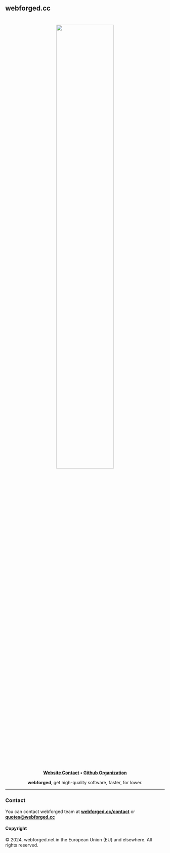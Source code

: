 ## webforged.cc

<h1 align="center">
    <a href="https://github.com/webforged" target="_blank">
        <img height="60%" width="60%" src="https://i.ibb.co/GM4WY49/banner-git.png"><br>
    </a>
</h1>

<p align="center">
    <b><a href="http://webforged.cc/contact">Website Contact</a> • <a href="https://github.com/webforged">Github Organization</a></b>
</p>

<p align="center">
   <b>webforged</b>, get high-quality software, faster, for lower.
</p>

---

### Contact

You can contact webforged team at <b><a href="http://webforged.cc/contact">webforged.cc/contact</a></b> or <b><a href="maito:quotes@webforged.cc">quotes@webforged.cc</a></b>

#### Copyright

© 2024, webforged.net in the European Union (EU) and elsewhere. All rights reserved.
